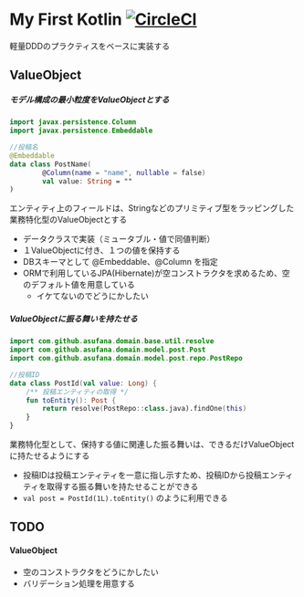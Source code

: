 # My First Kotlin [![CircleCI](https://circleci.com/gh/asufana/my-first-kotlin/tree/master.svg?style=svg)](https://circleci.com/gh/asufana/my-first-kotlin/tree/master)

軽量DDDのプラクティスをベースに実装する





## ValueObject

##### モデル構成の最小粒度をValueObjectとする

```kotlin
import javax.persistence.Column
import javax.persistence.Embeddable

//投稿名
@Embeddable
data class PostName(
        @Column(name = "name", nullable = false)
        val value: String = ""
)
```

エンティティ上のフィールドは、Stringなどのプリミティブ型をラッピングした業務特化型のValueObjectとする

- データクラスで実装（ミュータブル・値で同値判断）
- １ValueObjectに付き、１つの値を保持する
- DBスキーマとして @Embeddable、@Column を指定
- ORMで利用しているJPA(Hibernate)が空コンストラクタを求めるため、空のデフォルト値を用意している
  - イケてないのでどうにかしたい



##### ValueObjectに振る舞いを持たせる

```kotlin
import com.github.asufana.domain.base.util.resolve
import com.github.asufana.domain.model.post.Post
import com.github.asufana.domain.model.post.repo.PostRepo

//投稿ID
data class PostId(val value: Long) {
    /** 投稿エンティティの取得 */
    fun toEntity(): Post {
        return resolve(PostRepo::class.java).findOne(this)
    }
}
```

業務特化型として、保持する値に関連した振る舞いは、できるだけValueObjectに持たせるようにする

- 投稿IDは投稿エンティティを一意に指し示すため、投稿IDから投稿エンティティを取得する振る舞いを持たせることができる
-  `val post = PostId(1L).toEntity()` のように利用できる





## TODO

#### ValueObject

- 空のコンストラクタをどうにかしたい
- バリデーション処理を用意する



